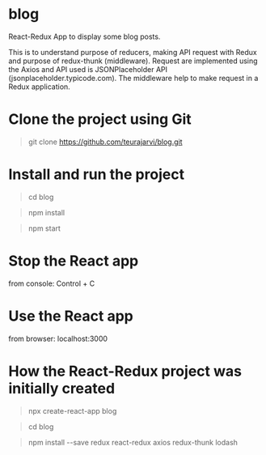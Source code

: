 # blog

React-Redux App to display some blog posts.

This is to understand purpose of reducers, making API request with Redux and purpose of redux-thunk (middleware). Request are implemented using the Axios and API used is JSONPlaceholder API (jsonplaceholder.typicode.com). The middleware help to make request in a Redux application.

# Clone the project using Git

> git clone https://github.com/teurajarvi/blog.git

# Install and run the project

> cd blog

> npm install

> npm start

# Stop the React app

from console:
Control + C

# Use the React app

from browser: localhost:3000

# How the React-Redux project was initially created

> npx create-react-app blog

> cd blog

> npm install --save redux react-redux axios redux-thunk lodash
